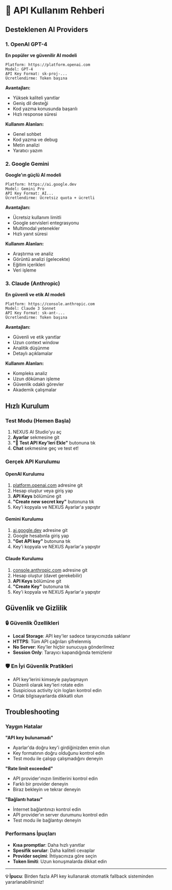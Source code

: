 # 🔑 API Kullanım Rehberi

## Desteklenen AI Providers

### 1. OpenAI GPT-4
**En popüler ve güvenilir AI modeli**

```
Platform: https://platform.openai.com
Model: GPT-4
API Key Format: sk-proj-...
Ücretlendirme: Token başına
```

**Avantajları:**
- Yüksek kaliteli yanıtlar
- Geniş dil desteği
- Kod yazma konusunda başarılı
- Hızlı response süresi

**Kullanım Alanları:**
- Genel sohbet
- Kod yazma ve debug
- Metin analizi
- Yaratıcı yazım

### 2. Google Gemini
**Google'ın güçlü AI modeli**

```
Platform: https://ai.google.dev
Model: Gemini Pro
API Key Format: AI...
Ücretlendirme: Ücretsiz quota + ücretli
```

**Avantajları:**
- Ücretsiz kullanım limitli
- Google servisleri entegrasyonu
- Multimodal yetenekler
- Hızlı yanıt süresi

**Kullanım Alanları:**
- Araştırma ve analiz
- Görüntü analizi (gelecekte)
- Eğitim içerikleri
- Veri işleme

### 3. Claude (Anthropic)
**En güvenli ve etik AI modeli**

```
Platform: https://console.anthropic.com
Model: Claude 3 Sonnet
API Key Format: sk-ant-...
Ücretlendirme: Token başına
```

**Avantajları:**
- Güvenli ve etik yanıtlar
- Uzun context window
- Analitik düşünme
- Detaylı açıklamalar

**Kullanım Alanları:**
- Kompleks analiz
- Uzun döküman işleme
- Güvenlik odaklı görevler
- Akademik çalışmalar

## Hızlı Kurulum

### Test Modu (Hemen Başla)
1. NEXUS AI Studio'yu aç
2. **Ayarlar** sekmesine git
3. **"🚀 Test API Key'leri Ekle"** butonuna tık
4. **Chat** sekmesine geç ve test et!

### Gerçek API Kurulumu

#### OpenAI Kurulumu
1. [platform.openai.com](https://platform.openai.com) adresine git
2. Hesap oluştur veya giriş yap
3. **API Keys** bölümüne git
4. **"Create new secret key"** butonuna tık
5. Key'i kopyala ve NEXUS Ayarlar'a yapıştır

#### Gemini Kurulumu
1. [ai.google.dev](https://ai.google.dev) adresine git
2. Google hesabınla giriş yap
3. **"Get API key"** butonuna tık
4. Key'i kopyala ve NEXUS Ayarlar'a yapıştır

#### Claude Kurulumu
1. [console.anthropic.com](https://console.anthropic.com) adresine git
2. Hesap oluştur (davet gerekebilir)
3. **API Keys** bölümüne git
4. **"Create Key"** butonuna tık
5. Key'i kopyala ve NEXUS Ayarlar'a yapıştır

## Güvenlik ve Gizlilik

### 🔒 Güvenlik Özellikleri
- **Local Storage**: API key'ler sadece tarayıcınızda saklanır
- **HTTPS**: Tüm API çağrıları şifrelenmiş
- **No Server**: Key'ler hiçbir sunucuya gönderilmez
- **Session Only**: Tarayıcı kapandığında temizlenir

### 🛡️ En İyi Güvenlik Pratikleri
- API key'lerini kimseyle paylaşmayın
- Düzenli olarak key'leri rotate edin
- Suspicious activity için logları kontrol edin
- Ortak bilgisayarlarda dikkatli olun

## Troubleshooting

### Yaygın Hatalar

**"API key bulunamadı"**
- Ayarlar'da doğru key'i girdiğinizden emin olun
- Key formatının doğru olduğunu kontrol edin
- Test modu ile çalışıp çalışmadığını deneyin

**"Rate limit exceeded"**
- API provider'ınızın limitlerini kontrol edin
- Farklı bir provider deneyin
- Biraz bekleyin ve tekrar deneyin

**"Bağlantı hatası"**
- İnternet bağlantınızı kontrol edin
- API provider'ın server durumunu kontrol edin
- Test modu ile bağlantıyı deneyin

### Performans İpuçları

- **Kısa promptlar**: Daha hızlı yanıtlar
- **Spesifik sorular**: Daha kaliteli cevaplar
- **Provider seçimi**: İhtiyacınıza göre seçin
- **Token limiti**: Uzun konuşmalarda dikkat edin

---

**💡 İpucu**: Birden fazla API key kullanarak otomatik fallback sisteminden yararlanabilirsiniz!